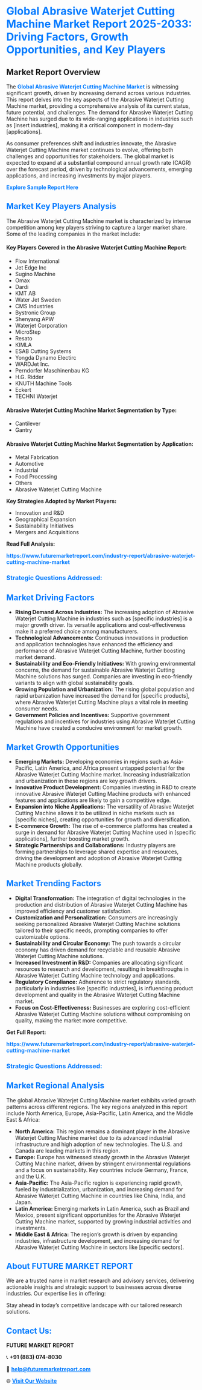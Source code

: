 <h1 style="color: #007BFF;">Global Abrasive Waterjet Cutting Machine Market Report 2025-2033: Driving Factors, Growth Opportunities, and Key Players</h1>

<section id="overview">
<h2>Market Report Overview</h2>
<p>The <a href="https://www.futuremarketreport.com/industry-report/abrasive-waterjet-cutting-machine-market" style="color: #007BFF; text-decoration: none;"><strong>Global Abrasive Waterjet Cutting Machine Market</strong></a> is witnessing significant growth, driven by increasing demand across various industries. This report delves into the key aspects of the Abrasive Waterjet Cutting Machine market, providing a comprehensive analysis of its current status, future potential, and challenges. The demand for Abrasive Waterjet Cutting Machine has surged due to its wide-ranging applications in industries such as [insert industries], making it a critical component in modern-day [applications].</p>
<p>As consumer preferences shift and industries innovate, the Abrasive Waterjet Cutting Machine market continues to evolve, offering both challenges and opportunities for stakeholders. The global market is expected to expand at a substantial compound annual growth rate (CAGR) over the forecast period, driven by technological advancements, emerging applications, and increasing investments by major players.</p>
</section>

<section id="overview">
<p><a href="https://www.futuremarketreport.com/request-sample/reportId=128580" style="color: #007BFF; text-decoration: none;"><strong>Explore Sample Report Here</strong></a></p>
</section>

<section id="key-players">
<h2 style="color: #007BFF;">Market Key Players Analysis</h2>
<p>The Abrasive Waterjet Cutting Machine market is characterized by intense competition among key players striving to capture a larger market share. Some of the leading companies in the market include:</p>
<h4>Key Players Covered in the Abrasive Waterjet Cutting Machine Report:</h4>
<ul><li>Flow International</li><li>Jet Edge Inc</li><li>Sugino Machine</li><li>Omax</li><li>Dardi</li><li>KMT AB</li><li>Water Jet Sweden</li><li>CMS Industries</li><li>Bystronic Group</li><li>Shenyang APW</li><li>Waterjet Corporation</li><li>MicroStep</li><li>Resato</li><li>KIMLA</li><li>ESAB Cutting Systems</li><li>Yongda Dynamo Electirc</li><li>WARDJet Inc.</li><li>Perndorfer Maschinenbau KG</li><li>H.G. Ridder</li><li>KNUTH Machine Tools</li><li>Eckert</li><li>TECHNI Waterjet</li></ul>
<h4>Abrasive Waterjet Cutting Machine Market Segmentation by Type:</h4>
<ul><li>Cantilever</li><li>Gantry</li></ul>

<h4>Abrasive Waterjet Cutting Machine Market Segmentation by Application:</h4>
<ul><li>Metal Fabrication</li><li>Automotive</li><li>Industrial</li><li>Food Processing</li><li>Others</li><li>Abrasive Waterjet Cutting Machine</li></ul>
<p><strong>Key Strategies Adopted by Market Players:</strong></p>
<ul>
<li>Innovation and R&D</li>
<li>Geographical Expansion</li>
<li>Sustainability Initiatives</li>
<li>Mergers and Acquisitions</li>
</ul>
</section>

<section>
<p><strong>Read Full Analysis: </strong></p><a href="https://www.futuremarketreport.com/industry-report/abrasive-waterjet-cutting-machine-market" style="color: #007BFF; text-decoration: none;"><strong>https://www.futuremarketreport.com/industry-report/abrasive-waterjet-cutting-machine-market</strong></a>
<h3 style="color: #007BFF;">Strategic Questions Addressed:</h3>
</section>

<section id="driving-factors">
<h2 style="color: #007BFF;">Market Driving Factors</h2>
<ul>
<li><strong>Rising Demand Across Industries:</strong> The increasing adoption of Abrasive Waterjet Cutting Machine in industries such as [specific industries] is a major growth driver. Its versatile applications and cost-effectiveness make it a preferred choice among manufacturers.</li>
<li><strong>Technological Advancements:</strong> Continuous innovations in production and application technologies have enhanced the efficiency and performance of Abrasive Waterjet Cutting Machine, further boosting market demand.</li>
<li><strong>Sustainability and Eco-Friendly Initiatives:</strong> With growing environmental concerns, the demand for sustainable Abrasive Waterjet Cutting Machine solutions has surged. Companies are investing in eco-friendly variants to align with global sustainability goals.</li>
<li><strong>Growing Population and Urbanization:</strong> The rising global population and rapid urbanization have increased the demand for [specific products], where Abrasive Waterjet Cutting Machine plays a vital role in meeting consumer needs.</li>
<li><strong>Government Policies and Incentives:</strong> Supportive government regulations and incentives for industries using Abrasive Waterjet Cutting Machine have created a conducive environment for market growth.</li>
</ul>
</section>

<section id="growth-opportunities">
<h2 style="color: #007BFF;">Market Growth Opportunities</h2>
<ul>
<li><strong>Emerging Markets:</strong> Developing economies in regions such as Asia-Pacific, Latin America, and Africa present untapped potential for the Abrasive Waterjet Cutting Machine market. Increasing industrialization and urbanization in these regions are key growth drivers.</li>
<li><strong>Innovative Product Development:</strong> Companies investing in R&D to create innovative Abrasive Waterjet Cutting Machine products with enhanced features and applications are likely to gain a competitive edge.</li>
<li><strong>Expansion into Niche Applications:</strong> The versatility of Abrasive Waterjet Cutting Machine allows it to be utilized in niche markets such as [specific niches], creating opportunities for growth and diversification.</li>
<li><strong>E-commerce Growth:</strong> The rise of e-commerce platforms has created a surge in demand for Abrasive Waterjet Cutting Machine used in [specific applications], further boosting market growth.</li>
<li><strong>Strategic Partnerships and Collaborations:</strong> Industry players are forming partnerships to leverage shared expertise and resources, driving the development and adoption of Abrasive Waterjet Cutting Machine products globally.</li>
</ul>
</section>

<section id="trending-factors">
<h2 style="color: #007BFF;">Market Trending Factors</h2>
<ul>
<li><strong>Digital Transformation:</strong> The integration of digital technologies in the production and distribution of Abrasive Waterjet Cutting Machine has improved efficiency and customer satisfaction.</li>
<li><strong>Customization and Personalization:</strong> Consumers are increasingly seeking personalized Abrasive Waterjet Cutting Machine solutions tailored to their specific needs, prompting companies to offer customizable options.</li>
<li><strong>Sustainability and Circular Economy:</strong> The push towards a circular economy has driven demand for recyclable and reusable Abrasive Waterjet Cutting Machine solutions.</li>
<li><strong>Increased Investment in R&D:</strong> Companies are allocating significant resources to research and development, resulting in breakthroughs in Abrasive Waterjet Cutting Machine technology and applications.</li>
<li><strong>Regulatory Compliance:</strong> Adherence to strict regulatory standards, particularly in industries like [specific industries], is influencing product development and quality in the Abrasive Waterjet Cutting Machine market.</li>
<li><strong>Focus on Cost-Effectiveness:</strong> Businesses are exploring cost-efficient Abrasive Waterjet Cutting Machine solutions without compromising on quality, making the market more competitive.</li>
</ul>
</section>

<section>
<p><strong>Get Full Report: </strong></p><a href="https://www.futuremarketreport.com/industry-report/abrasive-waterjet-cutting-machine-market" style="color: #007BFF; text-decoration: none;"><strong>https://www.futuremarketreport.com/industry-report/abrasive-waterjet-cutting-machine-market</strong></a>
<h3 style="color: #007BFF;">Strategic Questions Addressed:</h3>
</section>


<section id="regional-analysis">
<h2 style="color: #007BFF;">Market Regional Analysis</h2>
<p>The global Abrasive Waterjet Cutting Machine market exhibits varied growth patterns across different regions. The key regions analyzed in this report include North America, Europe, Asia-Pacific, Latin America, and the Middle East & Africa:</p>
<ul>
<li><strong>North America:</strong> This region remains a dominant player in the Abrasive Waterjet Cutting Machine market due to its advanced industrial infrastructure and high adoption of new technologies. The U.S. and Canada are leading markets in this region.</li>
<li><strong>Europe:</strong> Europe has witnessed steady growth in the Abrasive Waterjet Cutting Machine market, driven by stringent environmental regulations and a focus on sustainability. Key countries include Germany, France, and the U.K.</li>
<li><strong>Asia-Pacific:</strong> The Asia-Pacific region is experiencing rapid growth, fueled by industrialization, urbanization, and increasing demand for Abrasive Waterjet Cutting Machine in countries like China, India, and Japan.</li>
<li><strong>Latin America:</strong> Emerging markets in Latin America, such as Brazil and Mexico, present significant opportunities for the Abrasive Waterjet Cutting Machine market, supported by growing industrial activities and investments.</li>
<li><strong>Middle East & Africa:</strong> The region’s growth is driven by expanding industries, infrastructure development, and increasing demand for Abrasive Waterjet Cutting Machine in sectors like [specific sectors].</li>
</ul>
</section>

<footer>
<h2 style="color: #007BFF;">About FUTURE MARKET REPORT</h2>
<p>We are a trusted name in market research and advisory services, delivering actionable insights and strategic support to businesses across diverse industries. Our expertise lies in offering:</p>

<p>Stay ahead in today’s competitive landscape with our tailored research solutions.</p>

<h2 style="color: #007BFF;">Contact Us:</h2>
<p><strong>FUTURE MARKET REPORT</strong></p>
<p>📞 <strong>+91 (883) 074-8030</strong></p>
<p>📧 <strong><a href="mailto:help@futuremarketreport.com" style="color: #007BFF;">help@futuremarketreport.com</a></strong></p>
<p>🌐 <strong><a href="https://www.futuremarketreport.com/" style="color: #007BFF;">Visit Our Website</a></strong></p>
</footer>